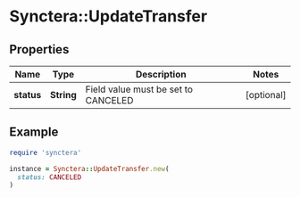 # Synctera::UpdateTransfer

## Properties

| Name | Type | Description | Notes |
| ---- | ---- | ----------- | ----- |
| **status** | **String** | Field value must be set to CANCELED | [optional] |

## Example

```ruby
require 'synctera'

instance = Synctera::UpdateTransfer.new(
  status: CANCELED
)
```

